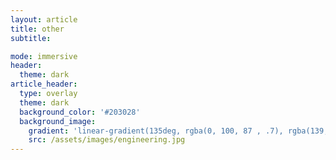 ```yaml
---
layout: article
title: other
subtitle:

mode: immersive
header:
  theme: dark
article_header:
  type: overlay
  theme: dark
  background_color: '#203028'
  background_image:
    gradient: 'linear-gradient(135deg, rgba(0, 100, 87 , .7), rgba(139, 34, 139, .7))'
    src: /assets/images/engineering.jpg
---
```


